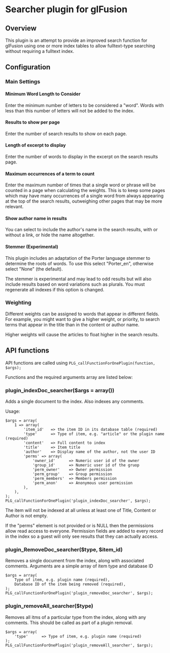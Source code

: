 # Searcher plugin for glFusion
## Overview
This plugin is an attempt to provide an improved search function for glFusion
using one or more index tables to allow fulltext-type searching without
requiring a fulltext index.

## Configuration
### Main Settings
#### Minimum Word Length to Consider
Enter the minimum number of letters to be considered a "word". Words with less
than this number of letters will not be added to the index.

#### Results to show per page
Enter the number of search results to show on each page.

#### Length of excerpt to display
Enter the number of words to display in the excerpt on the search results page.

#### Maximum occurrences of a term to count
Enter the maximum number of times that a single word or phrase will be counted
in a page when calculating the weights. This is to keep some pages which may
have many occurrences of a single word from always appearing at the top of the
search results, outweighing other pages that may be more relevant.

#### Show author name in results
You can select to include the author's name in the search results, with or
without a link, or hide the name altogether.

#### Stemmer (Experimental)
This plugin includes an adaptation of the Porter language stemmer to determine
the roots of words. To use this select "Porter_en", otherwise select "None"
(the default).

The stemmer is experimental and may lead to odd results but will also include
results based on word variations such as plurals. You must regenerate all
indexes if this option is changed.

### Weighting
Different weights can be assigned to words that appear in different fields.
For example, you might want to give a higher weight, or priority, to search
terms that appear in the title than in the content or author name.

Higher weights will cause the articles to float higher in the search results.

## API functions
API functions are called using ```PLG_callFunctionForOnePlugin(function, $args);```

Functions and the required arguments array are listed below:

### plugin_indexDoc_searcher($args = array())
Adds a single document to the index. Also indexes any comments.

Usage:
```
$args = array(
    1 => array(
        'item_id'   => the item ID in its database table (required)
        'type'      => Type of item, e.g. "article" or the plugin name (required)
        'content'   => Full content to index
        'title'     => Item title
        'author'    => Display name of the author, not the user ID
        'perms' => array(
            'owner_id'      => Numeric user id of the owner
            'group_id'      => Numeric user id of the gruop
            'perm_owner'    => Owner permission
            'perm_group'    => Group permission
            'perm_members'  => Members permission
            'perm_anon'     => Anonymous user permission
        ),
    ),
);
PLG_callFunctionForOnePlugin('plugin_indexDoc_searcher', $args);
```
The item will not be indexed at all unless at least one of Title, Content or
Author is not empty.

If the "perms" element is not provided or is NULL then the permissions allow read access to everyone.
Permission fields are added to every record in the index so a guest will only see results that
they can actually access.

### plugin_RemoveDoc_searcher($type, $item_id)
Removes a single document from the index, along with associated comments.
Arguments are a simple array of item type and database ID
```
$args = array(
    Type of item, e.g. plugin name (required),
    Database ID of the item being removed (required),
);
PLG_callFunctionForOnePlugin('plugin_removeDoc_searcher', $args);
```

### plugin_removeAll_searcher($type)
Removes all itms of a particular type from the index, along with any comments.
This should be called as part of a plugin removal.
```
$args = array(
    'type'      => Type of item, e.g. plugin name (required)
);
PLG_callFunctionForOnePlugin('plugin_removeAll_searcher', $args);
```

